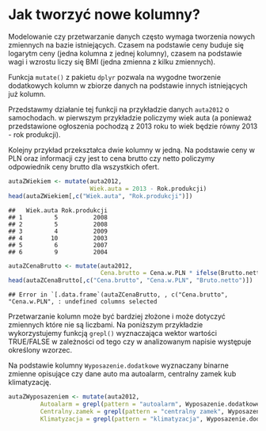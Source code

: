 # Jak tworzyć nowe kolumny?

Modelowanie czy przetwarzanie danych często wymaga tworzenia nowych zmiennych na bazie istniejących. 
Czasem na podstawie ceny buduje się logarytm ceny (jedna kolumna z jednej kolumny), czasem na podstawie wagi i wzrostu liczy się BMI (jedna zmienna z kilku zmiennych).

Funkcja `mutate()` z pakietu `dplyr` pozwala na wygodne tworzenie dodatkowych kolumn w zbiorze danych na podstawie innych istniejących już kolumn.


Przedstawmy działanie tej funkcji na przykładzie danych `auta2012` o samochodach. w pierwszym przykładzie policzymy wiek auta (a ponieważ przedstawione ogłoszenia pochodzą z 2013 roku to wiek będzie równy 2013 - rok produkcji). 

Kolejny przykład przekształca dwie kolumny w jedną. Na podstawie ceny w PLN oraz informacji czy jest to cena brutto czy netto policzymy odpowiednik ceny brutto dla wszystkich ofert.


```r
autaZWiekiem <- mutate(auta2012,
                       Wiek.auta = 2013 - Rok.produkcji)
head(autaZWiekiem[,c("Wiek.auta", "Rok.produkcji")])
```

```
##   Wiek.auta Rok.produkcji
## 1         5          2008
## 2         5          2008
## 3         4          2009
## 4        10          2003
## 5         6          2007
## 6         9          2004
```

```r
autaZCenaBrutto <- mutate(auta2012, 
                          Cena.brutto = Cena.w.PLN * ifelse(Brutto.netto == "brutto", 1, 1.23))
head(autaZCenaBrutto[,c("Cena.brutto", "Cena.w.PLN", "Bruto.netto")])
```

```
## Error in `[.data.frame`(autaZCenaBrutto, , c("Cena.brutto", "Cena.w.PLN", : undefined columns selected
```

Przetwarzanie kolumn może być bardziej złożone i może dotyczyć zmiennych które nie są liczbami. 
Na poniższym przykładzie wykorzystujemy funkcją `grepl()` wyznaczająca wektor wartości TRUE/FALSE w zależności od tego czy w analizowanym napisie występuje określony wzorzec. 

Na podstawie kolumny `Wyposazenie.dodatkowe` wyznaczany binarne zmienne opisujące czy dane auto ma autoalarm, centralny zamek kub klimatyzację.


```r
autaZWyposazeniem <- mutate(auta2012,
         Autoalarm = grepl(pattern = "autoalarm", Wyposazenie.dodatkowe),
         Centralny.zamek = grepl(pattern = "centralny zamek", Wyposazenie.dodatkowe),
         Klimatyzacja = grepl(pattern = "klimatyzacja", Wyposazenie.dodatkowe))
```


